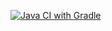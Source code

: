 [![Java CI with Gradle](https://github.com/Renat2287/dzWeb/actions/workflows/gradle.yml/badge.svg)](https://github.com/Renat2287/dzWeb/actions/workflows/gradle.yml)
